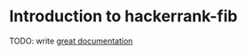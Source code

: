# Introduction to hackerrank-fib

TODO: write [great documentation](http://jacobian.org/writing/what-to-write/)
